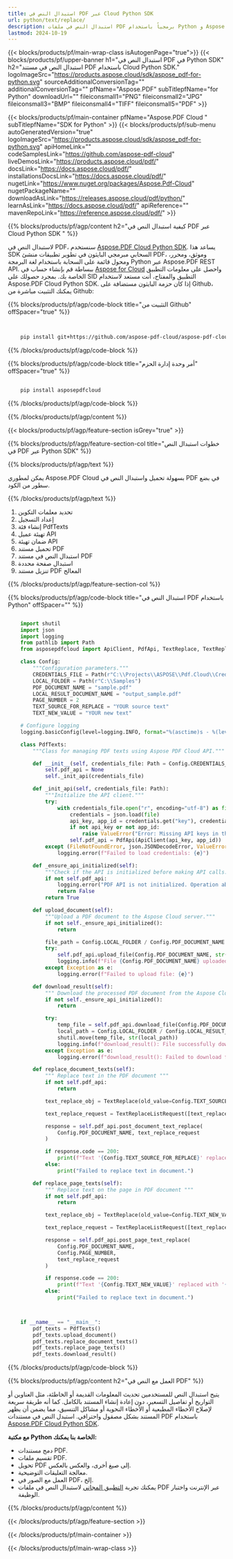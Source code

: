 ```yaml
---
title: استبدال النص في PDF عبر Cloud Python SDK
url: python/text/replace/
description: استبدال النص في ملفات PDF برمجياً باستخدام Python و Aspose.PDF Cloud SDK.
lastmod: 2024-10-19
---
```


{{< blocks/products/pf/main-wrap-class isAutogenPage="true">}}
{{< blocks/products/pf/upper-banner h1="استبدال النص في PDF في Python SDK" h2="استبدال النص في مستند PDF باستخدام Cloud Python SDK." logoImageSrc="https://products.aspose.cloud/sdk/aspose_pdf-for-python.svg" sourceAdditionalConversionTag="" additionalConversionTag="" pfName="Aspose.PDF" subTitlepfName="for Python" downloadUrl="" fileiconsmall1="PNG" fileiconsmall2="JPG" fileiconsmall3="BMP" fileiconsmall4="TIFF" fileiconsmall5="PDF" >}}

{{< blocks/products/pf/main-container pfName="Aspose.PDF Cloud " subTitlepfName="SDK for Python" >}}
{{< blocks/products/pf/sub-menu autoGeneratedVersion="true" logoImageSrc="https://products.aspose.cloud/sdk/aspose_pdf-for-python.svg" apiHomeLink="" codeSamplesLink="https://github.com/aspose-pdf-cloud" liveDemosLink="https://products.aspose.cloud/pdf/" docsLink="https://docs.aspose.cloud/pdf/" installationsDocsLink="https://docs.aspose.cloud/pdf/" nugetLink="https://www.nuget.org/packages/Aspose.Pdf-Cloud" nugetPackageName="" downloadAsLink="https://releases.aspose.cloud/pdf/python/" learnAsLink="https://docs.aspose.cloud/pdf/" apiReference="" mavenRepoLink="https://reference.aspose.cloud/pdf/" >}}

{{% blocks/products/pf/agp/content h2="كيفية استبدال النص في PDF عبر Cloud Python SDK " %}}

لاستبدال النص في PDF، سنستخدم
[Aspose.PDF Cloud Python SDK](https://products.aspose.cloud/pdf/python/). يساعد هذا SDK السحابي مبرمجي البايثون في تطوير تطبيقات منشئ PDF، وموثق، ومحرر، ومحول قائمة على السحابة باستخدام لغة البرمجة Python عبر Aspose.PDF REST API. ببساطة قم بإنشاء حساب في [Aspose for Cloud](https://dashboard.aspose.cloud/#/apps) واحصل على معلومات التطبيق الخاصة بك. بمجرد حصولك على SID التطبيق والمفتاح، أنت مستعد لاستخدام Aspose.PDF Cloud Python SDK. إذا كان حزمة البايثون مستضافة على Github، يمكنك التثبيت مباشرة من Github:

{{% blocks/products/pf/agp/code-block title="التثبيت من Github" offSpacer="true" %}}

```bash

     
    pip install git+https://github.com/aspose-pdf-cloud/aspose-pdf-cloud-python.git


```

{{% /blocks/products/pf/agp/code-block %}}

{{% blocks/products/pf/agp/code-block title="أمر وحدة إدارة الحزم" offSpacer="true" %}}

```bash
     
    pip install asposepdfcloud

```

{{% /blocks/products/pf/agp/code-block %}}

{{% /blocks/products/pf/agp/content %}}

{{< blocks/products/pf/agp/feature-section isGrey="true" >}}

{{% blocks/products/pf/agp/feature-section-col title="خطوات استبدال النص في PDF عبر Python SDK" %}}

{{% blocks/products/pf/agp/text %}}

يمكن لمطوري Aspose.PDF Cloud بسهولة تحميل واستبدال النص في PDF في بضع سطور من الكود.

{{% /blocks/products/pf/agp/text %}}

1. تحديد معلمات التكوين
1. إعداد التسجيل
1. إنشاء فئة PdfTexts
1. تهيئة عميل API
1. ضمان تهيئة API
1. تحميل مستند PDF
1. استبدال النص في مستند PDF
1. استبدال صفحة محددة
1. تنزيل مستند PDF المعالج

{{% /blocks/products/pf/agp/feature-section-col %}}

{{% blocks/products/pf/agp/code-block title="استبدال النص في PDF باستخدام Python" offSpacer="" %}}

```python

    import shutil
    import json
    import logging
    from pathlib import Path
    from asposepdfcloud import ApiClient, PdfApi, TextReplace, TextReplaceListRequest

    class Config:
        """Configuration parameters."""
        CREDENTIALS_FILE = Path(r"C:\\Projects\\ASPOSE\\Pdf.Cloud\\Credentials\\credentials.json")
        LOCAL_FOLDER = Path(r"C:\\Samples")
        PDF_DOCUMENT_NAME = "sample.pdf"
        LOCAL_RESULT_DOCUMENT_NAME = "output_sample.pdf"
        PAGE_NUMBER = 2
        TEXT_SOURCE_FOR_REPLACE = "YOUR source text"
        TEXT_NEW_VALUE = "YOUR new text"

    # Configure logging
    logging.basicConfig(level=logging.INFO, format="%(asctime)s - %(levelname)s - %(message)s")

    class PdfTexts:
        """Class for managing PDF texts using Aspose PDF Cloud API."""

        def __init__(self, credentials_file: Path = Config.CREDENTIALS_FILE):
            self.pdf_api = None
            self._init_api(credentials_file)

        def _init_api(self, credentials_file: Path):
            """Initialize the API client."""
            try:
                with credentials_file.open("r", encoding="utf-8") as file:
                    credentials = json.load(file)
                    api_key, app_id = credentials.get("key"), credentials.get("id")
                    if not api_key or not app_id:
                        raise ValueError("Error: Missing API keys in the credentials file.")
                    self.pdf_api = PdfApi(ApiClient(api_key, app_id))
            except (FileNotFoundError, json.JSONDecodeError, ValueError) as e:
                logging.error(f"Failed to load credentials: {e}")

        def _ensure_api_initialized(self):
            """Check if the API is initialized before making API calls."""
            if not self.pdf_api:
                logging.error("PDF API is not initialized. Operation aborted.")
                return False
            return True

        def upload_document(self):
            """Upload a PDF document to the Aspose Cloud server."""
            if not self._ensure_api_initialized():
                return

            file_path = Config.LOCAL_FOLDER / Config.PDF_DOCUMENT_NAME
            try:
                self.pdf_api.upload_file(Config.PDF_DOCUMENT_NAME, str(file_path))
                logging.info(f"File {Config.PDF_DOCUMENT_NAME} uploaded successfully.")
            except Exception as e:
                logging.error(f"Failed to upload file: {e}")

        def download_result(self):
            """ Download the processed PDF document from the Aspose Cloud server """
            if not self._ensure_api_initialized():
                return

            try:
                temp_file = self.pdf_api.download_file(Config.PDF_DOCUMENT_NAME)
                local_path = Config.LOCAL_FOLDER / Config.LOCAL_RESULT_DOCUMENT_NAME
                shutil.move(temp_file, str(local_path))
                logging.info(f"download_result(): File successfully downloaded: {local_path}")
            except Exception as e:
                logging.error(f"download_result(): Failed to download file: {e}")

        def replace_document_texts(self):
            """ Replace text in the PDF document """
            if not self.pdf_api:
                return

            text_replace_obj = TextReplace(old_value=Config.TEXT_SOURCE_FOR_REPLACE, new_value=Config.TEXT_NEW_VALUE, regex=False)

            text_replace_request = TextReplaceListRequest([text_replace_obj])

            response = self.pdf_api.post_document_text_replace(
                Config.PDF_DOCUMENT_NAME, text_replace_request
            )

            if response.code == 200:
                print(f"Text '{Config.TEXT_SOURCE_FOR_REPLACE}' replaced with '{Config.TEXT_NEW_VALUE}' - successfully.")
            else:
                print("Failed to replace text in document.")

        def replace_page_texts(self):
            """ Replace text on the page in PDF document """
            if not self.pdf_api:
                return

            text_replace_obj = TextReplace(old_value=Config.TEXT_NEW_VALUE, new_value=Config.TEXT_SOURCE_FOR_REPLACE, regex=False)

            text_replace_request = TextReplaceListRequest([text_replace_obj])

            response = self.pdf_api.post_page_text_replace(
                Config.PDF_DOCUMENT_NAME,
                Config.PAGE_NUMBER,
                text_replace_request
            )

            if response.code == 200:
                print(f"Text '{Config.TEXT_NEW_VALUE}' replaced with '{Config.TEXT_SOURCE_FOR_REPLACE}' - successfully.")
            else:
                print("Failed to replace text in document.")



    if __name__ == "__main__":
        pdf_texts = PdfTexts()
        pdf_texts.upload_document()
        pdf_texts.replace_document_texts()
        pdf_texts.replace_page_texts()
        pdf_texts.download_result()
```

{{% /blocks/products/pf/agp/code-block %}}

{{% blocks/products/pf/agp/content h2="العمل مع النص في PDF" %}}

يتيح استبدال النص للمستخدمين تحديث المعلومات القديمة أو الخاطئة، مثل العناوين أو التواريخ أو تفاصيل التسعير، دون إعادة إنشاء المستند بالكامل. كما أنه طريقة سريعة لإصلاح الأخطاء المطبعية أو الأخطاء النحوية أو مشاكل التنسيق، مما يضمن أن يظهر المستند بشكل مصقول واحترافي.
استبدل النص في مستندات PDF باستخدام [Aspose.PDF Cloud Python SDK](https://products.aspose.cloud/pdf/python/).

**مع مكتبة Python الخاصة بنا يمكنك:**

+ دمج مستندات PDF.
+ تقسيم ملفات PDF.
+ تحويل PDF إلى صيغ أخرى، والعكس بالعكس.
+ معالجة التعليقات التوضيحية.
+ العمل مع الصور في PDF، إلخ.
+ يمكنك تجربة [التطبيق المجاني](https://products.aspose.app/pdf/redaction) لاستبدال النص في ملفات PDF عبر الإنترنت واختبار الوظيفة.

{{% /blocks/products/pf/agp/content %}}

{{< /blocks/products/pf/agp/feature-section >}}

{{< /blocks/products/pf/main-container >}}

{{< /blocks/products/pf/main-wrap-class >}}
